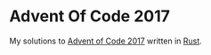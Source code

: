 # Advent Of Code 2017

My solutions to [Advent of Code 2017](https://adventofcode.com/2017) written in 
[Rust](https://rust-lang.org).
